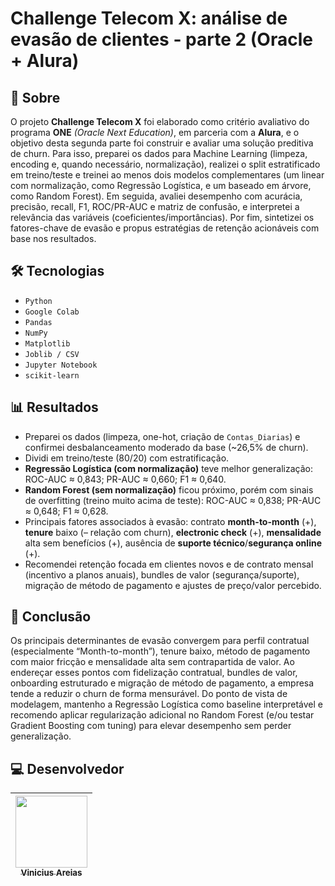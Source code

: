 # Challenge Telecom X: análise de evasão de clientes - parte 2 (Oracle + Alura)

## 🔖 Sobre

O projeto **Challenge Telecom X** foi elaborado como critério avaliativo do programa **ONE** _(Oracle Next Education)_, em parceria com a **Alura**, e o objetivo desta segunda parte foi construir e avaliar uma solução preditiva de churn. Para isso, preparei os dados para Machine Learning (limpeza, encoding e, quando necessário, normalização), realizei o split estratificado em treino/teste e treinei ao menos dois modelos complementares (um linear com normalização, como Regressão Logística, e um baseado em árvore, como Random Forest). Em seguida, avaliei desempenho com acurácia, precisão, recall, F1, ROC/PR-AUC e matriz de confusão, e interpretei a relevância das variáveis (coeficientes/importâncias). Por fim, sintetizei os fatores-chave de evasão e propus estratégias de retenção acionáveis com base nos resultados.

##  :hammer_and_wrench: Tecnologias

- `Python`
- `Google Colab`
- `Pandas`
- `NumPy`
- `Matplotlib`
- `Joblib / CSV` 
- `Jupyter Notebook`  
- `scikit-learn`

## 📊 Resultados

- Preparei os dados (limpeza, one-hot, criação de `Contas_Diarias`) e confirmei desbalanceamento moderado da base (\~26,5% de churn).
- Dividi em treino/teste (80/20) com estratificação.
- **Regressão Logística (com normalização)** teve melhor generalização: ROC-AUC ≈ 0,843; PR-AUC ≈ 0,660; F1 ≈ 0,640.
- **Random Forest (sem normalização)** ficou próximo, porém com sinais de overfitting (treino muito acima de teste): ROC-AUC ≈ 0,838; PR-AUC ≈ 0,648; F1 ≈ 0,628.
- Principais fatores associados à evasão: contrato **month-to-month** (+), **tenure** baixo (– relação com churn), **electronic check** (+), **mensalidade** alta sem benefícios (+), ausência de **suporte técnico**/**segurança online** (+).
- Recomendei retenção focada em clientes novos e de contrato mensal (incentivo a planos anuais), bundles de valor (segurança/suporte), migração de método de pagamento e ajustes de preço/valor percebido.

## 📌 Conclusão

Os principais determinantes de evasão convergem para perfil contratual (especialmente “Month-to-month”), tenure baixo, método de pagamento com maior fricção e mensalidade alta sem contrapartida de valor. Ao endereçar esses pontos com fidelização contratual, bundles de valor, onboarding estruturado e migração de método de pagamento, a empresa tende a reduzir o churn de forma mensurável. Do ponto de vista de modelagem, mantenho a Regressão Logística como baseline interpretável e recomendo aplicar regularização adicional no Random Forest (e/ou testar Gradient Boosting com tuning) para elevar desempenho sem perder generalização.

## :computer: Desenvolvedor

| [<img loading="lazy" src="https://avatars.githubusercontent.com/u/201506724?s=400&u=835afcab83b5653fec0f8f8fb53e6b99207e9b00&v=4" width=115><br><sub>Vinicius Areias</sub>](https://github.com/Vinicius-Areias) |   
| :---: |
